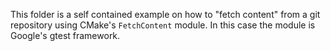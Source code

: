 This folder is a self contained example on how to "fetch content" from a git repository using CMake's `FetchContent` module.
In this case the module is Google's gtest framework.
